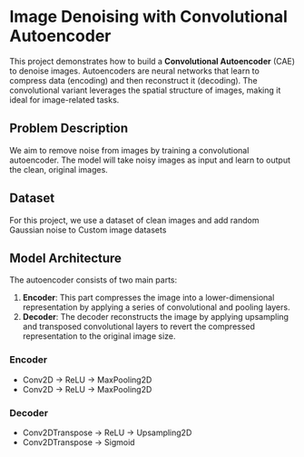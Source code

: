 # Image Denoising with Convolutional Autoencoder

This project demonstrates how to build a **Convolutional Autoencoder** (CAE) to denoise images. Autoencoders are neural networks that learn to compress data (encoding) and then reconstruct it (decoding). The convolutional variant leverages the spatial structure of images, making it ideal for image-related tasks.

## Problem Description

We aim to remove noise from images by training a convolutional autoencoder. The model will take noisy images as input and learn to output the clean, original images.

## Dataset

For this project, we use a dataset of clean images and add random Gaussian noise to Custom image datasets

## Model Architecture

The autoencoder consists of two main parts:

1. **Encoder**: This part compresses the image into a lower-dimensional representation by applying a series of convolutional and pooling layers.
2. **Decoder**: The decoder reconstructs the image by applying upsampling and transposed convolutional layers to revert the compressed representation to the original image size.

### Encoder
- Conv2D → ReLU → MaxPooling2D
- Conv2D → ReLU → MaxPooling2D

### Decoder
- Conv2DTranspose → ReLU → Upsampling2D
- Conv2DTranspose → Sigmoid

